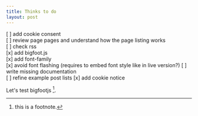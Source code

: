 ```yaml
---
title: Thinks to do
layout: post
---
```

[ ] add cookie consent  
[ ] review page pages and understand how the page listing works  
[ ] check rss  
[x] add bigfoot.js  
[x] add font-family  
[x] avoid font flashing (requires to embed font style like in live version?)
[ ] write missing documentation  
[ ] refine example post lists 
[x] add cookie notice

Let's test bigfootjs [^1].

[^1]: this is a footnote. 

